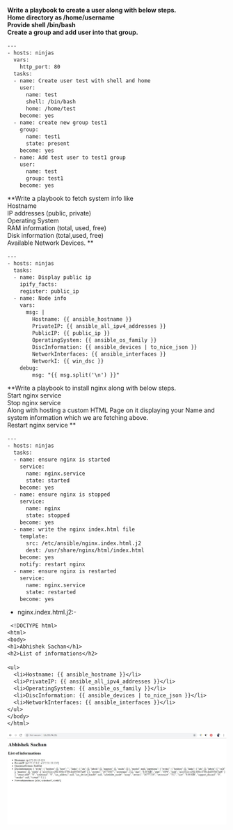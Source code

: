 **Write a playbook to create a user along with below steps.  
Home directory as /home/username  
Provide shell /bin/bash  
Create a group and add user into that group.**  

```
---
- hosts: ninjas
  vars:
    http_port: 80
  tasks:
  - name: Create user test with shell and home
    user:
      name: test
      shell: /bin/bash
      home: /home/test
    become: yes
  - name: create new group test1
    group:
      name: test1
      state: present
    become: yes
  - name: Add test user to test1 group
    user:
      name: test
      group: test1
    become: yes
```

  


**Write a playbook to fetch system info like  
Hostname  
IP addresses (public, private)  
Operating System  
RAM information (total, used, free)  
Disk information (total,used, free)  
Available Network Devices. **  

```
---
- hosts: ninjas
  tasks:
  - name: Display public ip
    ipify_facts:
    register: public_ip
  - name: Node info
    vars:
      msg: |
        Hostname: {{ ansible_hostname }}
        PrivateIP: {{ ansible_all_ipv4_addresses }}
        PublicIP: {{ public_ip }}
        OperatingSystem: {{ ansible_os_family }}
        DiscInformation: {{ ansible_devices | to_nice_json }}
        NetworkInterfaces: {{ ansible_interfaces }}
        NetworkI: {{ win_dsc }}
    debug:
        msg: "{{ msg.split('\n') }}"
```

 


**Write a playbook to install nginx along with below steps.  
Start nginx service  
Stop nginx service  
Along with hosting a custom HTML Page on it displaying your Name and system information which we are fetching above.  
Restart nginx service **  

```
---
- hosts: ninjas
  tasks:
  - name: ensure nginx is started
    service:
      name: nginx.service
      state: started
    become: yes
  - name: ensure nginx is stopped
    service:
      name: nginx
      state: stopped
    become: yes
  - name: write the nginx index.html file
    template:
      src: /etc/ansible/nginx.index.html.j2
      dest: /usr/share/nginx/html/index.html
    become: yes
    notify: restart nginx
  - name: ensure nginx is restarted
    service:
      name: nginx.service
      state: restarted
    become: yes
```

*  nginx.index.html.j2:-  

```
 <!DOCTYPE html>
<html>
<body>
<h1>Abhishek Sachan</h1>
<h2>List of informations</h2>

<ul>
  <li>Hostname: {{ ansible_hostname }}</li>
  <li>PrivateIP: {{ ansible_all_ipv4_addresses }}</li>
  <li>OperatingSystem: {{ ansible_os_family }}</li>
  <li>DiscInformation: {{ ansible_devices | to_nice_json }}</li>
  <li>NetworkInterfaces: {{ ansible_interfaces }}</li>
</ul>
</body>
</html>
```
![Img](Images/79.jpg)

  
